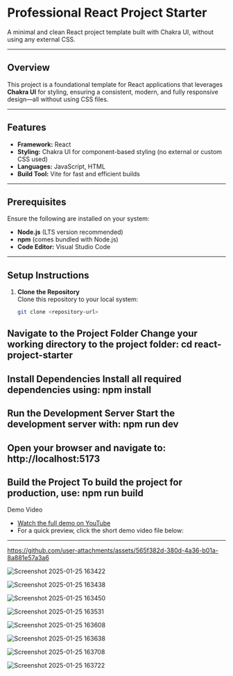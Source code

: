 # Professional React Project Starter

A minimal and clean React project template built with Chakra UI, without using any external CSS.

---

## Overview

This project is a foundational template for React applications that leverages **Chakra UI** for styling, ensuring a consistent, modern, and fully responsive design—all without using CSS files.

---

## Features
- **Framework:** React  
- **Styling:** Chakra UI for component-based styling (no external or custom CSS used)  
- **Languages:** JavaScript, HTML  
- **Build Tool:** Vite for fast and efficient builds  

---

## Prerequisites
Ensure the following are installed on your system:  
- **Node.js** (LTS version recommended)  
- **npm** (comes bundled with Node.js)  
- **Code Editor:** Visual Studio Code  

---

## Setup Instructions

1. **Clone the Repository**  
   Clone this repository to your local system:  
   ```bash
   git clone <repository-url>

Navigate to the Project Folder
Change your working directory to the project folder: cd react-project-starter
---

Install Dependencies
Install all required dependencies using: npm install
---

Run the Development Server
Start the development server with: npm run dev
---

Open your browser and navigate to: http://localhost:5173
---

Build the Project
To build the project for production, use: npm run build
---

Demo Video
- [Watch the full demo on YouTube](https://youtu.be/JpNb4IQZtNA)  
- For a quick preview, click the short demo video file below:  
---

https://github.com/user-attachments/assets/565f382d-380d-4a36-b01a-8a881e57a3a6



![Screenshot 2025-01-25 163422](https://github.com/user-attachments/assets/86a5a7d8-dcc9-41c4-bc96-d291b5bb6c29)

![Screenshot 2025-01-25 163438](https://github.com/user-attachments/assets/a4d225ec-49fe-4acf-8f1e-6865ff5cc0d1)

![Screenshot 2025-01-25 163450](https://github.com/user-attachments/assets/daa8a371-5519-4b04-892d-5f8bae4118c1)

![Screenshot 2025-01-25 163531](https://github.com/user-attachments/assets/2845580b-c2ac-4a06-9a48-8de0f6f7cee8)

![Screenshot 2025-01-25 163608](https://github.com/user-attachments/assets/ba884d7f-4e5c-4068-b161-8a3be972a094)

![Screenshot 2025-01-25 163638](https://github.com/user-attachments/assets/4a50479b-bb31-47bb-9f10-2776c1dd7f99)

![Screenshot 2025-01-25 163708](https://github.com/user-attachments/assets/87742164-08ef-491e-a80b-d8f8c8d4460d)

![Screenshot 2025-01-25 163722](https://github.com/user-attachments/assets/5df60970-dd19-4f43-a387-c5b9b982706d)
